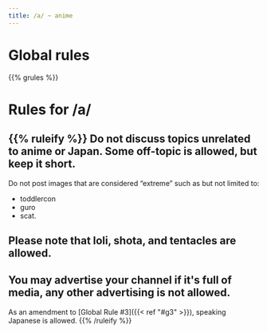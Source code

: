```yaml
---
title: /a/ ~ anime
---
```


# Global rules

{{% grules %}}


# Rules for /a/

{{% ruleify %}}
Do not discuss topics unrelated to anime or Japan. Some off-topic is allowed, but keep it short.
-
Do not post images that are considered “extreme” such as but not limited to:
- toddlercon
- guro
- scat.

Please note that loli, shota, and tentacles are allowed.
-
You may advertise your channel if it's full of media, any other advertising is not allowed.
-
As an amendment to [Global Rule #3]({{< ref "#g3" >}}), speaking Japanese is allowed.
{{% /ruleify %}}
